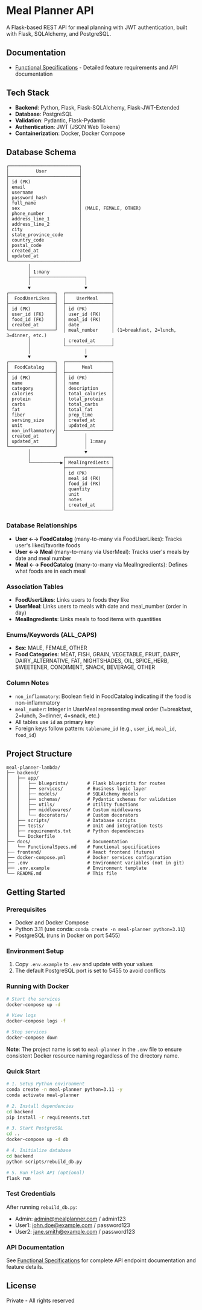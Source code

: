 # Meal Planner API

A Flask-based REST API for meal planning with JWT authentication, built with Flask, SQLAlchemy, and PostgreSQL.

## Documentation

- [Functional Specifications](docs/FunctionalSpecs.md) - Detailed feature requirements and API documentation

## Tech Stack

- **Backend**: Python, Flask, Flask-SQLAlchemy, Flask-JWT-Extended
- **Database**: PostgreSQL
- **Validation**: Pydantic, Flask-Pydantic
- **Authentication**: JWT (JSON Web Tokens)
- **Containerization**: Docker, Docker Compose

## Database Schema

```
┌──────────────────────────┐
│          User            │
├──────────────────────────┤
│ id (PK)                  │
│ email                    │
│ username                 │
│ password_hash            │
│ full_name                │
│ sex                      │ (MALE, FEMALE, OTHER)
│ phone_number             │
│ address_line_1           │
│ address_line_2           │
│ city                     │
│ state_province_code      │
│ country_code             │
│ postal_code              │
│ created_at               │
│ updated_at               │
└──────────────────────────┘
        │
        │ 1:many
        ├────────────────────┐
        │                    │
        ▼                    ▼
┌─────────────────┐  ┌─────────────────┐
│  FoodUserLikes  │  │    UserMeal     │
├─────────────────┤  ├─────────────────┤
│ id (PK)         │  │ id (PK)         │
│ user_id (FK)    │  │ user_id (FK)    │
│ food_id (FK)    │  │ meal_id (FK)    │
│ created_at      │  │ date            │
└─────────────────┘  │ meal_number     │ (1=breakfast, 2=lunch, 3=dinner, etc.)
        │            │ created_at      │
        │            └─────────────────┘
        │                    │
        ▼                    ▼
┌─────────────────┐  ┌─────────────────┐
│  FoodCatalog    │  │      Meal       │
├─────────────────┤  ├─────────────────┤
│ id (PK)         │  │ id (PK)         │
│ name            │  │ name            │
│ category        │  │ description     │
│ calories        │  │ total_calories  │
│ protein         │  │ total_protein   │
│ carbs           │  │ total_carbs     │
│ fat             │  │ total_fat       │
│ fiber           │  │ prep_time       │
│ serving_size    │  │ created_at      │
│ unit            │  │ updated_at      │
│ non_inflammatory│  └─────────────────┘
│ created_at      │          │
│ updated_at      │          │ 1:many
└─────────────────┘          │
        │                    ▼
        │            ┌─────────────────┐
        └───────────▶│ MealIngredients │
                     ├─────────────────┤
                     │ id (PK)         │
                     │ meal_id (FK)    │
                     │ food_id (FK)    │
                     │ quantity        │
                     │ unit            │
                     │ notes           │
                     │ created_at      │
                     └─────────────────┘
```

### Database Relationships

- **User ←→ FoodCatalog** (many-to-many via FoodUserLikes): Tracks user's liked/favorite foods
- **User ←→ Meal** (many-to-many via UserMeal): Tracks user's meals by date and meal number
- **Meal ←→ FoodCatalog** (many-to-many via MealIngredients): Defines what foods are in each meal

### Association Tables

- **FoodUserLikes**: Links users to foods they like
- **UserMeal**: Links users to meals with date and meal_number (order in day)
- **MealIngredients**: Links meals to food items with quantities

### Enums/Keywords (ALL_CAPS)

- **Sex**: MALE, FEMALE, OTHER
- **Food Categories**: MEAT, FISH, GRAIN, VEGETABLE, FRUIT, DAIRY, DAIRY_ALTERNATIVE, FAT, NIGHTSHADES, OIL, SPICE_HERB, SWEETENER, CONDIMENT, SNACK, BEVERAGE, OTHER

### Column Notes

- `non_inflammatory`: Boolean field in FoodCatalog indicating if the food is non-inflammatory
- `meal_number`: Integer in UserMeal representing meal order (1=breakfast, 2=lunch, 3=dinner, 4=snack, etc.)
- All tables use `id` as primary key
- Foreign keys follow pattern: `tablename_id` (e.g., `user_id`, `meal_id`, `food_id`)

## Project Structure

```
meal-planner-lambda/
├── backend/
│   ├── app/
│   │   ├── blueprints/       # Flask blueprints for routes
│   │   ├── services/         # Business logic layer
│   │   ├── models/           # SQLAlchemy models
│   │   ├── schemas/          # Pydantic schemas for validation
│   │   ├── utils/            # Utility functions
│   │   ├── middlewares/      # Custom middlewares
│   │   └── decorators/       # Custom decorators
│   ├── scripts/              # Database scripts
│   ├── tests/                # Unit and integration tests
│   ├── requirements.txt      # Python dependencies
│   └── Dockerfile
├── docs/                     # Documentation
│   └── FunctionalSpecs.md    # Functional specifications
├── frontend/                 # React frontend (future)
├── docker-compose.yml        # Docker services configuration
├── .env                      # Environment variables (not in git)
├── .env.example              # Environment template
└── README.md                 # This file
```

## Getting Started

### Prerequisites

- Docker and Docker Compose
- Python 3.11 (use conda: `conda create -n meal-planner python=3.11`)
- PostgreSQL (runs in Docker on port 5455)

### Environment Setup

1. Copy `.env.example` to `.env` and update with your values
2. The default PostgreSQL port is set to 5455 to avoid conflicts

### Running with Docker

```bash
# Start the services
docker-compose up -d

# View logs
docker-compose logs -f

# Stop services
docker-compose down
```

**Note**: The project name is set to `meal-planner` in the `.env` file to ensure consistent Docker resource naming regardless of the directory name.

### Quick Start

```bash
# 1. Setup Python environment
conda create -n meal-planner python=3.11 -y
conda activate meal-planner

# 2. Install dependencies
cd backend
pip install -r requirements.txt

# 3. Start PostgreSQL
cd ..
docker-compose up -d db

# 4. Initialize database
cd backend
python scripts/rebuild_db.py

# 5. Run Flask API (optional)
flask run
```

### Test Credentials

After running `rebuild_db.py`:
- Admin: admin@mealplanner.com / admin123
- User1: john.doe@example.com / password123
- User2: jane.smith@example.com / password123

### API Documentation

See [Functional Specifications](docs/FunctionalSpecs.md) for complete API endpoint documentation and feature details.

## License

Private - All rights reserved

